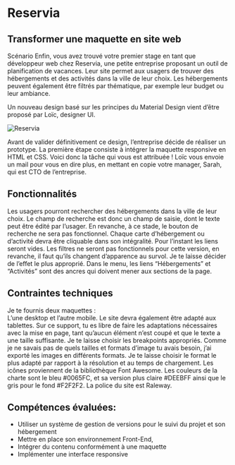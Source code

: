 Reservia
========

Transformer une maquette en site web
------------------------------------
Scénario Enfin, vous avez trouvé votre premier stage en tant que développeur web chez Reservia, une petite entreprise proposant un outil de planification de vacances. Leur site permet aux usagers de trouver des hébergements et des activités dans la ville de leur choix. Les hébergements peuvent également être filtrés par thématique, par exemple leur budget ou leur ambiance.

Un nouveau design basé sur les principes du Material Design vient d’être proposé par Loïc, designer UI.


![Reservia](https://user.oc-static.com/upload/2020/08/24/1598262857804_Maquette%20reservia-min.png)

Avant de valider définitivement ce design, l’entreprise décide de réaliser un prototype. La première étape consiste à intégrer la maquette responsive en HTML et CSS. Voici donc la tâche qui vous est attribuée ! Loïc vous envoie un mail pour vous en dire plus, en mettant en copie votre manager, Sarah, qui est CTO de l’entreprise.

Fonctionnalités
---------------
Les usagers pourront rechercher des hébergements dans la ville de leur choix. Le champ de recherche est donc un champ de saisie, dont le texte peut être édité par l’usager. En revanche, à ce stade, le bouton de recherche ne sera pas fonctionnel. Chaque carte d’hébergement ou d’activité devra être cliquable dans son intégralité. Pour l’instant les liens seront vides. Les filtres ne seront pas fonctionnels pour cette version, en revanche, il faut qu’ils changent d’apparence au survol. Je te laisse décider de l’effet le plus approprié. Dans le menu, les liens “Hébergements” et “Activités” sont des ancres qui doivent mener aux sections de la page.

Contraintes techniques
----------------------
Je te fournis deux maquettes :<br>
L’une desktop et l’autre mobile. Le site devra également être adapté aux tablettes. Sur ce support, tu es libre de faire les adaptations nécessaires avec la mise en page, tant qu’aucun élément n’est coupé et que le texte a une taille suffisante. Je te laisse choisir les breakpoints appropriés. Comme je ne savais pas de quels tailles et formats d’image tu avais besoin, j’ai exporté les images en différents formats. Je te laisse choisir le format le plus adapté par rapport à la résolution et au temps de chargement. Les icônes proviennent de la bibliothèque Font Awesome. Les couleurs de la charte sont le bleu #0065FC, et sa version plus claire #DEEBFF ainsi que le gris pour le fond #F2F2F2. La police du site est Raleway.

Compétences évaluées:
--------------------
* Utiliser un système de gestion de versions pour le suivi du projet et son hébergement
* Mettre en place son environnement Front-End,
* Intégrer du contenu conformément à une maquette
* Implémenter une interface responsive
